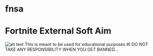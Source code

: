 # fnsa
# Fortnite External Soft Aim
![alt text](https://i.ytimg.com/vi/r1hxneFNZKU/maxresdefault.jpg)
This is meant to be used for educational purposes
#I DO NOT TAKE ANY RESPONSIBILITY WHEN YOU GET BANNED...
